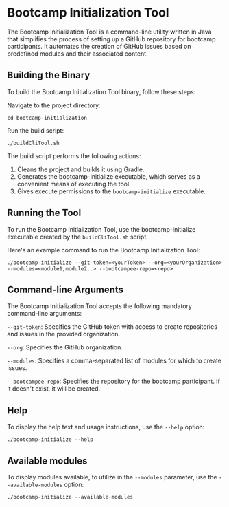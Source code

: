 # Bootcamp Initialization Tool

The Bootcamp Initialization Tool is a command-line utility written in Java that simplifies the process
of setting up a GitHub repository for bootcamp participants. It automates the creation of GitHub issues based
on predefined modules and their associated content.

## Building the Binary

To build the Bootcamp Initialization Tool binary, follow these steps:

Navigate to the project directory:

`cd bootcamp-initialization` 


Run the build script:

`./buildCliTool.sh`

The build script performs the following actions:

1) Cleans the project and builds it using Gradle.
2) Generates the bootcamp-initialize executable, which serves as a convenient means of executing the tool.
3) Gives execute permissions to the `bootcamp-initialize` executable.

## Running the Tool

To run the Bootcamp Initialization Tool, use the bootcamp-initialize executable created by the `buildCliTool.sh` script.

Here's an example command to run the Bootcamp Initialization Tool:

`./bootcamp-initialize --git-token=<yourToken> --org=<yourOrganization> --modules=<module1,module2..> --bootcampee-repo=<repo>`

## Command-line Arguments

The Bootcamp Initialization Tool accepts the following mandatory command-line arguments:

`--git-token`: Specifies the GitHub token with access to create repositories and issues in the provided organization.

`--org`: Specifies the GitHub organization.

`--modules`: Specifies a comma-separated list of modules for which to create issues.

`--bootcampee-repo`: Specifies the repository for the bootcamp participant. If it doesn't exist, it will be created.


## Help

To display the help text and usage instructions, use the `--help` option:

`./bootcamp-initialize --help`

## Available modules

To display modules available, to utilize in the `--modules` parameter, use the `--available-modules` option:

`./bootcamp-initialize --available-modules`
